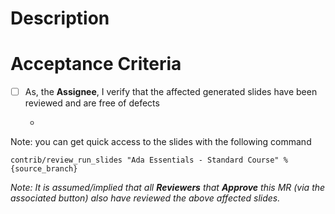 # Description

<!-- insert description of the problem here -->

# Acceptance Criteria

- [ ] As, the **Assignee**, I verify that the affected generated slides have been reviewed and are free of defects

  * <!-- github link -->

Note: you can get quick access to the slides with the following command

```
contrib/review_run_slides "Ada Essentials - Standard Course" %{source_branch}
```

_Note: It is assumed/implied that all **Reviewers** that **Approve** this MR (via the associated button) also have reviewed the above affected slides._
<!-- Add any other checklist item relevant to the MR here -->
